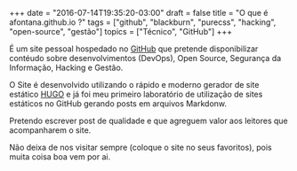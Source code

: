 +++
date = "2016-07-14T19:35:20-03:00"
draft = false
title = "O que é afontana.github.io ?"
tags = ["github", "blackburn", "purecss", "hacking", "open-source", "gestão"]
topics = ["Técnico", "GitHub"]
+++


É um site pessoal hospedado no <a href="https://github.com/" target="_blank">GitHub</a> que pretende disponibilizar contéudo sobre desenvolvimentos (DevOps), Open Source, Segurança da Informação, Hacking e Gestão.

O Site é desenvolvido utilizando o rápido e moderno gerador de site estático <a href="https://gohugo.io" target="_blank">HUGO</a> e já foi meu primeiro laboratório de utilização de sites estáticos no GitHub gerando posts em arquivos Markdonw.

Pretendo escrever post de qualidade e que agreguem valor aos leitores que acompanharem o site.

Não deixa de nos visitar sempre (coloque o site no seus favoritos), pois muita coisa boa vem por ai.
